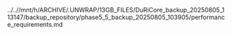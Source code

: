 ../..//mnt/h/ARCHIVE/.UNWRAP/13GB_FILES/DuRiCore_backup_20250805_113147/backup_repository/phase5_5_backup_20250805_103905/performance_requirements.md